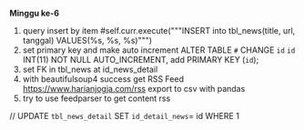 **Minggu ke-6**

1. query insert by item #self.curr.execute("""INSERT into tbl_news(title, url, tanggal) VALUES(%s, %s, %s)""")
2. set primary key and make auto increment ALTER TABLE `#` CHANGE `id` `id` INT(11) NOT NULL AUTO_INCREMENT, add PRIMARY KEY (`id`);
3. set FK in tbl_news at id_news_detail
4. with beautifulsoup4 success get RSS Feed https://www.harianjogja.com/rss export to csv with pandas
5. try to use feedparser to get content rss

// UPDATE `tbl_news_detail` SET `id_detail_news`= id WHERE 1